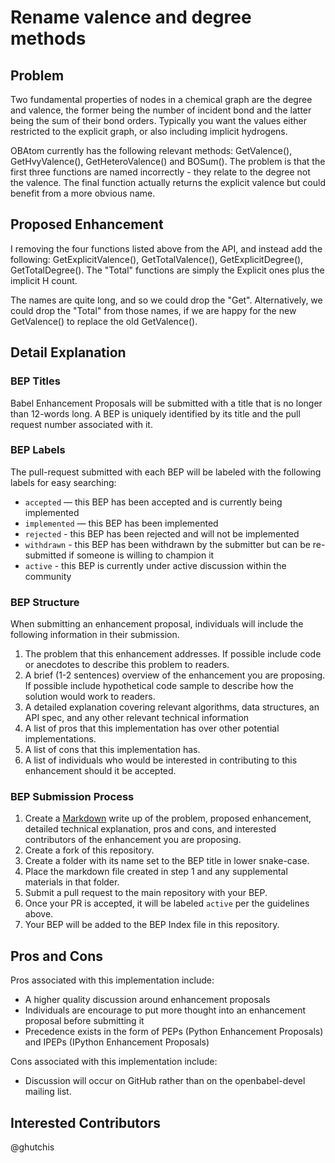 # Rename valence and degree methods

## Problem

Two fundamental properties of nodes in a chemical graph are the degree and valence, the former being the number of incident bond and the latter being the sum of their bond orders. Typically you want the values either restricted to the explicit graph, or also including implicit hydrogens.

OBAtom currently has the following relevant methods: GetValence(), GetHvyValence(), GetHeteroValence() and BOSum(). The problem is that the first three functions are named incorrectly - they relate to the degree not the valence. The final function actually returns the explicit valence but could benefit from a more obvious name.

## Proposed Enhancement

I removing the four functions listed above from the API, and instead add the following: GetExplicitValence(), GetTotalValence(), GetExplicitDegree(), GetTotalDegree(). The "Total" functions are simply the Explicit ones plus the implicit H count.

The names are quite long, and so we could drop the "Get". Alternatively, we could drop the "Total" from those names, if we are happy for the new GetValence() to replace the old GetValence().

## Detail Explanation

### BEP Titles

Babel Enhancement Proposals will be submitted with a title that is no longer than 12-words long. A BEP is uniquely identified by its title and the pull request number associated with it.

### BEP Labels

The pull-request submitted with each BEP will be labeled with the following labels for easy searching:
* `accepted` — this BEP has been accepted and is currently being implemented
* `implemented` — this BEP has been implemented
* `rejected` - this BEP has been rejected and will not be implemented
* `withdrawn` - this BEP has been withdrawn by the submitter but can be re-submitted if someone is willing to champion it
* `active` - this BEP is currently under active discussion within the community

### BEP Structure

When submitting an enhancement proposal, individuals will include the following information in their submission.

1. The problem that this enhancement addresses. If possible include code or anecdotes to describe this problem to readers.
2. A brief (1-2 sentences) overview of the enhancement you are proposing. If possible include hypothetical code sample to describe how the solution would work to readers.
3. A detailed explanation covering relevant algorithms, data structures, an API spec, and any other relevant technical information
4. A list of pros that this implementation has over other potential implementations.
5. A list of cons that this implementation has.
6. A list of individuals who would be interested in contributing to this enhancement should it be accepted.

### BEP Submission Process
1. Create a [Markdown](https://help.github.com/articles/github-flavored-markdown/) write up of the problem, proposed enhancement, detailed technical explanation, pros and cons, and interested contributors of the enhancement you are proposing.
2. Create a fork of this repository.
3. Create a folder with its name set to the BEP title in lower snake-case.
3. Place the markdown file created in step 1 and any supplemental materials in that folder.
4. Submit a pull request to the main repository with your BEP.
5. Once your PR is accepted, it will be labeled `active` per the guidelines above.
6. Your BEP will be added to the BEP Index file in this repository.

## Pros and Cons

Pros associated with this implementation include:
* A higher quality discussion around enhancement proposals
* Individuals are encourage to put more thought into an enhancement proposal before submitting it
* Precedence exists in the form of PEPs (Python Enhancement Proposals) and IPEPs (IPython Enhancement Proposals)

Cons associated with this implementation include:
* Discussion will occur on GitHub rather than on the openbabel-devel mailing list.

## Interested Contributors
@ghutchis
